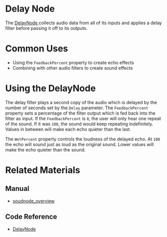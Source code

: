 # Delay Node
The [ DelayNode ](https://plasmaengine.github.io/PlasmaDocs/Plasma1/C++/code_reference/class_reference/delaynode.markdown) collects audio data from all of its inputs and applies a delay filter before passing it off to its outputs. 

# Common Uses

- Using the `FeedbackPercent` property to create echo effects
- Combining with other audio filters to create sound effects

# Using the DelayNode

The delay filter plays a second copy of the audio which is delayed by the number of seconds set by the `Delay` parameter. The `FeedbackPercent` property sets a percentage of the filter output which is fed back into the filter as input. If the `FeedbackPercent` is `0`, the user will only hear one repeat of the sound. If it was `100`, the sound would keep repeating indefinitely. Values in between will make each echo quieter than the last.

The `WetPercent` property controls the loudness of the delayed echo. At `100` the echo will sound just as loud as the original sound. Lower values will make the echo quieter than the sound.

# Related Materials
## Manual
- [soudnode_overview](https://plasmaengine.github.io/PlasmaDocs/Plasma1/Editor/audio/soundnode/soudnode_overview.markdown)

## Code Reference
- [ DelayNode ](https://plasmaengine.github.io/PlasmaDocs/Plasma1/C++/code_reference/class_reference/delaynode.markdown) 

 